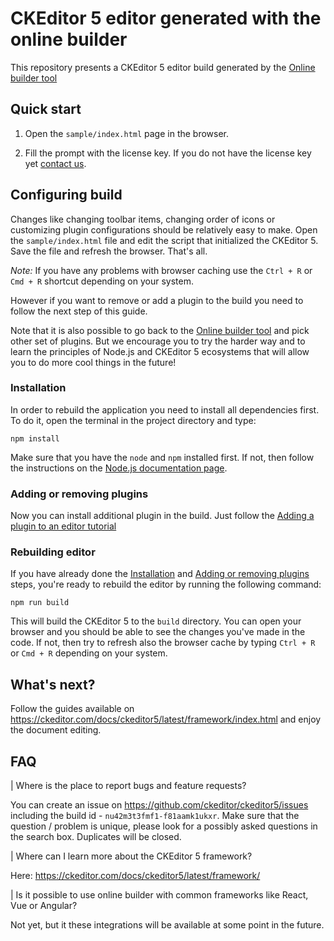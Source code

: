 # CKEditor 5 editor generated with the online builder

This repository presents a CKEditor 5 editor build generated by the
[Online builder tool](https://ckeditor.com/ckeditor-5/online-builder)

## Quick start

1. Open the `sample/index.html` page in the browser.

2. Fill the prompt with the license key. If you do not have the license key yet
   [contact us](https://ckeditor.com/contact/).

## Configuring build

Changes like changing toolbar items, changing order of icons or customizing
plugin configurations should be relatively easy to make. Open the
`sample/index.html` file and edit the script that initialized the CKEditor 5.
Save the file and refresh the browser. That's all.

_Note:_ If you have any problems with browser caching use the `Ctrl + R` or
`Cmd + R` shortcut depending on your system.

However if you want to remove or add a plugin to the build you need to follow
the next step of this guide.

Note that it is also possible to go back to the
[Online builder tool](https://ckeditor.com/ckeditor-5/online-builder) and pick
other set of plugins. But we encourage you to try the harder way and to learn
the principles of Node.js and CKEditor 5 ecosystems that will allow you to do
more cool things in the future!

### Installation

In order to rebuild the application you need to install all dependencies first.
To do it, open the terminal in the project directory and type:

```
npm install
```

Make sure that you have the `node` and `npm` installed first. If not, then
follow the instructions on the
[Node.js documentation page](https://nodejs.org/en/).

### Adding or removing plugins

Now you can install additional plugin in the build. Just follow the
[Adding a plugin to an editor tutorial](https://ckeditor.com/docs/ckeditor5/latest/installation/plugins/installing-plugins.html#adding-a-plugin-to-an-editor)

### Rebuilding editor

If you have already done the [Installation](#installation) and
[Adding or removing plugins](#adding-or-removing-plugins) steps, you're ready to
rebuild the editor by running the following command:

```
npm run build
```

This will build the CKEditor 5 to the `build` directory. You can open your
browser and you should be able to see the changes you've made in the code. If
not, then try to refresh also the browser cache by typing `Ctrl + R` or
`Cmd + R` depending on your system.

## What's next?

Follow the guides available on
https://ckeditor.com/docs/ckeditor5/latest/framework/index.html and enjoy the
document editing.

## FAQ

| Where is the place to report bugs and feature requests?

You can create an issue on https://github.com/ckeditor/ckeditor5/issues
including the build id - `nu42m3t3fmf1-f81aamk1ukxr`. Make sure that the
question / problem is unique, please look for a possibly asked questions in the
search box. Duplicates will be closed.

| Where can I learn more about the CKEditor 5 framework?

Here: https://ckeditor.com/docs/ckeditor5/latest/framework/

| Is it possible to use online builder with common frameworks like React, Vue or
Angular?

Not yet, but it these integrations will be available at some point in the
future.
